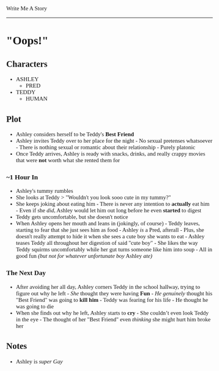 <style>
    body {
        font-size: 15px;
        font-family: verdana;
    };
</style>

Write Me A Story
****************
"Oops!"
=======

Characters
----------
- ASHLEY
    - PRED
- TEDDY
    - HUMAN

Plot
----
- Ashley considers herself to be Teddy's __Best Friend__
- Ashley invites Teddy over to her place for the night
        - No sexual pretenses whatsoever
                - There is nothing sexual or romantic about their relationship
                        - Purely platonic
- Once Teddy arrives, Ashley is ready with snacks, drinks, and really crappy movies that were __not__ worth what she rented them for
### ~1 Hour In
- Ashley's tummy rumbles
- She looks at Teddy
        > "Wouldn't you look sooo cute in my tummy?"
- She keeps joking about eating him
        - There is never any intention to __actually__ eat him
                - Even if she _did_, Ashley would let him out long before he even __started__ to digest
- Teddy gets uncomfortable, but she doesn't notice
- When Ashley opens her mouth and leans in (jokingly, of course)
        - Teddy leaves, starting to fear that she just sees him as food
                - Ashley _is_ a Pred, afterall
                        - Plus, she doesn't really attempt to hide it when she sees a cute boy she wants to eat
                                - Ashley teases Teddy all throughout her digestion of said "cute boy"
                                        - She likes the way Teddy squirms uncomfortably while her gut turns someone like him into soup
                                                - All in good fun _(but not for whatever unfortunate boy_ Ashley _ate)_
### The Next Day
- After avoiding her all day, Ashley corners Teddy in the school hallway, trying to figure out why he left
        - _She_ thought they were having __Fun__
        - _He _genuinely__ thought his "Best Friend" was going to __kill him__
                - Teddy was fearing for his life
                - He thought he was going to die
- When she finds out why he left, Ashley starts to __cry__
        - She couldn’t even look Teddy in the eye
                - The thought of her "Best Friend" even _thinking_ she might hurt him broke her

Notes
-----
- Ashley is _super _Gay__